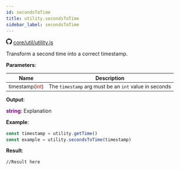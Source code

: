 ```yaml
---
id: secondsToTime
title: utility.secondsToTime
sidebar_label: secondsToTime
---
```

![](/img/github.png) [core/util/utility.js](https://github.com/TrustedSourceLeaks/LeakedServer/blob/master/core/util/utility.js)

Transform a second time into a correct timestamp.

**Parameters**:

Name  |   Description 
----------- |   -----------
timestamp(<font color="red">int</font>)  |   The `timestamp` arg must be an `int` value in seconds


**Output**:

**<font color="purple">string</font>**: Explanation


**Example**:
```js
const timestamp = utility.getTime()
const example = utility.secondsToTime(timestamp)
```

**Result**:
```
//Result here
```